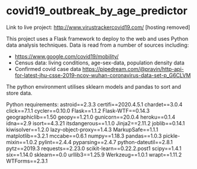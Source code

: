 # covid19_outbreak_by_age_predictor

Link to live project: http://www.virustrackercovid19.com/ [hosting removed]

This project uses a Flask framework to deploy to the web and uses Python data analysis techniques. Data is read from a number of sources including:
- https://www.google.com/covid19/mobility/
- Census data: living conditions, age-sex-data, population density data
- Confirmed covid case data https://pipedream.com/@pravin/http-api-for-latest-jhu-csse-2019-ncov-wuhan-coronavirus-data-set-p_G6CLVM

The python environment utilises sklearn models and pandas to sort and store data.

Python requirements:
astroid==2.3.3
certifi==2020.4.5.1
chardet==3.0.4
click==7.1.1
cycler==0.10.0
Flask==1.1.2
Flask-WTF==0.14.3
geographiclib==1.50
geopy==1.21.0
gunicorn==20.0.4
heroku==0.1.4
idna==2.9
isort==4.3.21
itsdangerous==1.1.0
Jinja2==2.11.2
joblib==0.14.1
kiwisolver==1.2.0
lazy-object-proxy==1.4.3
MarkupSafe==1.1.1
matplotlib==3.2.1
mccabe==0.6.1
numpy==1.18.3
pandas==1.0.3
pickle-mixin==1.0.2
pylint==2.4.4
pyparsing==2.4.7
python-dateutil==2.8.1
pytz==2019.3
requests==2.23.0
scikit-learn==0.22.2.post1
scipy==1.4.1
six==1.14.0
sklearn==0.0
urllib3==1.25.9
Werkzeug==1.0.1
wrapt==1.11.2
WTForms==2.3.1
